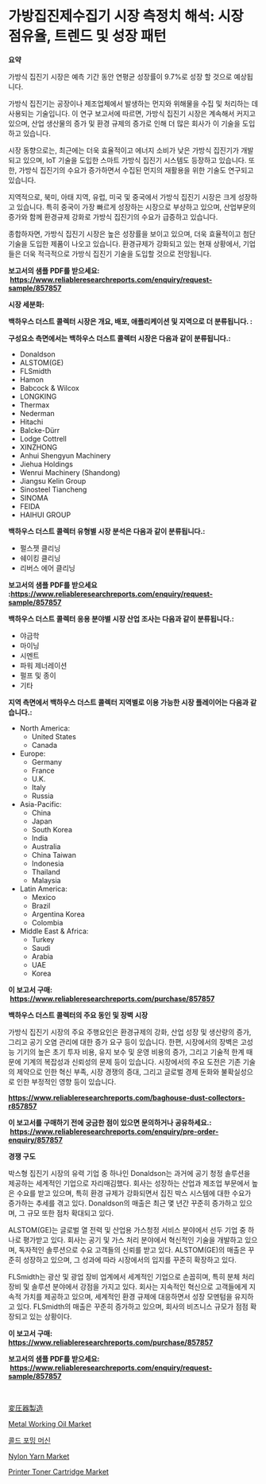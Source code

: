 <p><h1>가방집진제수집기 시장 측정치 해석: 시장 점유율, 트렌드 및 성장 패턴</h1></p><p><strong>요약</strong></p>
<p><p>가방식 집진기 시장은 예측 기간 동안 연평균 성장률이 9.7%로 성장 할 것으로 예상됩니다. </p><p>가방식 집진기는 공장이나 제조업체에서 발생하는 먼지와 위해물을 수집 및 처리하는 데 사용되는 기술입니다. 이 연구 보고서에 따르면, 가방식 집진기 시장은 계속해서 커지고 있으며, 산업 생산물의 증가 및 환경 규제의 증가로 인해 더 많은 회사가 이 기술을 도입하고 있습니다. </p><p>시장 동향으로는, 최근에는 더욱 효율적이고 에너지 소비가 낮은 가방식 집진기가 개발되고 있으며, IoT 기술을 도입한 스마트 가방식 집진기 시스템도 등장하고 있습니다. 또한, 가방식 집진기의 수요가 증가하면서 수집된 먼지의 재활용을 위한 기술도 연구되고 있습니다. </p><p>지역적으로, 북미, 아태 지역, 유럽, 미국 및 중국에서 가방식 집진기 시장은 크게 성장하고 있습니다. 특히 중국이 가장 빠르게 성장하는 시장으로 부상하고 있으며, 산업부문의 증가와 함께 환경규제 강화로 가방식 집진기의 수요가 급증하고 있습니다. </p><p>종합하자면, 가방식 집진기 시장은 높은 성장률을 보이고 있으며, 더욱 효율적이고 첨단 기술을 도입한 제품이 나오고 있습니다. 환경규제가 강화되고 있는 현재 상황에서, 기업들은 더욱 적극적으로 가방식 집진기 기술을 도입할 것으로 전망됩니다.</p></p>
<p><strong>보고서의 샘플 PDF를 받으세요: &nbsp;<a href="https://www.reliableresearchreports.com/enquiry/request-sample/857857">https://www.reliableresearchreports.com/enquiry/request-sample/857857</a></strong></p>
<p><strong>시장 세분화:</strong></p>
<p><strong> 백하우스 더스트 콜렉터 시장은 개요, 배포, 애플리케이션 및 지역으로 더 분류됩니다. :</strong></p>
<p><strong>구성요소 측면에서는 백하우스 더스트 콜렉터 시장은 다음과 같이 분류됩니다.:</strong></p>
<p><ul><li>Donaldson</li><li>ALSTOM(GE)</li><li>FLSmidth</li><li>Hamon</li><li>Babcock & Wilcox</li><li>LONGKING</li><li>Thermax</li><li>Nederman</li><li>Hitachi</li><li>Balcke-Dürr</li><li>Lodge Cottrell</li><li>XINZHONG</li><li>Anhui Shengyun Machinery</li><li>Jiehua Holdings</li><li>Wenrui Machinery (Shandong)</li><li>Jiangsu Kelin Group</li><li>Sinosteel Tiancheng</li><li>SINOMA</li><li>FEIDA</li><li>HAIHUI GROUP</li></ul></p>
<p><strong> 백하우스 더스트 콜렉터 유형별 시장 분석은 다음과 같이 분류됩니다.:</strong></p>
<p><ul><li>펄스젯 클리닝</li><li>쉐이킹 클리닝</li><li>리버스 에어 클리닝</li></ul></p>
<p><strong>보고서의 샘플 PDF를 받으세요 :<a href="https://www.reliableresearchreports.com/enquiry/request-sample/857857">https://www.reliableresearchreports.com/enquiry/request-sample/857857</a></strong></p>
<p><strong> 백하우스 더스트 콜렉터 응용 분야별 시장 산업 조사는 다음과 같이 분류됩니다.:</strong></p>
<p><ul><li>야금학</li><li>마이닝</li><li>시멘트</li><li>파워 제너레이션</li><li>펄프 및 종이</li><li>기타</li></ul></p>
<p><strong>지역 측면에서 백하우스 더스트 콜렉터 지역별로 이용 가능한 시장 플레이어는 다음과 같습니다.:</strong></p>
<p><ul>
    <li>
        North America:
        <ul>
            <li>United States</li>
            <li>Canada</li>
        </ul>
    </li>
    <li>
        Europe:
        <ul>
            <li>Germany</li>
            <li>France</li>
            <li>U.K.</li>
            <li>Italy</li>
            <li>Russia</li>
        </ul>
    </li>
    <li>
        Asia-Pacific:
        <ul>
            <li>China</li>
            <li>Japan</li>
            <li>South Korea</li>
            <li>India</li>
            <li>Australia</li>
            <li>China Taiwan</li>
            <li>Indonesia</li>
            <li>Thailand</li>
            <li>Malaysia</li>
        </ul>
    </li>
    <li>
        Latin America:
        <ul>
            <li>Mexico</li>
            <li>Brazil</li>
            <li>Argentina Korea</li>
            <li>Colombia</li>
        </ul>
    </li>
    <li>
        Middle East & Africa:
        <ul>
            <li>Turkey</li>
            <li>Saudi</li>
            <li>Arabia</li>
            <li>UAE</li>
            <li>Korea</li>
        </ul>
    </li>
    </ul></p>
<p><strong>이 보고서 구매: &nbsp;<a href="https://www.reliableresearchreports.com/purchase/857857">https://www.reliableresearchreports.com/purchase/857857</a></strong></p>
<p><strong>백하우스 더스트 콜렉터의 주요 동인 및 장벽 시장</strong></p>
<p><p>가방식 집진기 시장의 주요 주행요인은 환경규제의 강화, 산업 성장 및 생산량의 증가, 그리고 공기 오염 관리에 대한 증가 요구 등이 있습니다. 한편, 시장에서의 장벽은 고성능 기기의 높은 초기 투자 비용, 유지 보수 및 운영 비용의 증가, 그리고 기술적 한계 때문에 기계의 복잡성과 신뢰성의 문제 등이 있습니다. 시장에서의 주요 도전은 기존 기술의 제약으로 인한 혁신 부족, 시장 경쟁의 증대, 그리고 글로벌 경제 둔화와 불확실성으로 인한 부정적인 영향 등이 있습니다.</p></p>
<p><strong><a href="https://www.reliableresearchreports.com/baghouse-dust-collectors-r857857">https://www.reliableresearchreports.com/baghouse-dust-collectors-r857857</a></strong></p>
<p><strong>이 보고서를 구매하기 전에 궁금한 점이 있으면 문의하거나 공유하세요.: &nbsp;<a href="https://www.reliableresearchreports.com/enquiry/pre-order-enquiry/857857">https://www.reliableresearchreports.com/enquiry/pre-order-enquiry/857857</a></strong></p>
<p><strong>경쟁 구도</strong></p>
<p><p>박스형 집진기 시장의 유력 기업 중 하나인 Donaldson는 과거에 공기 청정 솔루션을 제공하는 세계적인 기업으로 자리매김했다. 회사는 성장하는 산업과 제조업 부문에서 높은 수요를 받고 있으며, 특히 환경 규제가 강화되면서 집진 박스 시스템에 대한 수요가 증가하는 추세를 겪고 있다. Donaldson의 매출은 최근 몇 년간 꾸준히 증가하고 있으며, 그 규모 또한 점차 확대되고 있다.</p><p>ALSTOM(GE)는 글로벌 열 전력 및 산업용 가스청정 서비스 분야에서 선두 기업 중 하나로 평가받고 있다. 회사는 공기 및 가스 처리 분야에서 혁신적인 기술을 개발하고 있으며, 독자적인 솔루션으로 수요 고객들의 신뢰를 받고 있다. ALSTOM(GE)의 매출은 꾸준히 성장하고 있으며, 그 성과에 따라 시장에서의 입지를 꾸준히 확장하고 있다.</p><p>FLSmidth는 광산 및 광업 장비 업계에서 세계적인 기업으로 손꼽히며, 특히 분체 처리 장비 및 솔루션 분야에서 강점을 가지고 있다. 회사는 지속적인 혁신으로 고객들에게 지속적 가치를 제공하고 있으며, 세계적인 환경 규제에 대응하면서 성장 모멘텀을 유지하고 있다. FLSmidth의 매출은 꾸준히 증가하고 있으며, 회사의 비즈니스 규모가 점점 확장되고 있는 상황이다.</p></p>
<p><strong>이 보고서 구매: &nbsp; <a href="https://www.reliableresearchreports.com/purchase/857857">https://www.reliableresearchreports.com/purchase/857857</a></strong></p>
<p><strong>보고서의 샘플 PDF를 받으세요: &nbsp;<a href="https://www.reliableresearchreports.com/enquiry/request-sample/857857">https://www.reliableresearchreports.com/enquiry/request-sample/857857</a></strong><strong></strong></p>
<p>&nbsp;</p>
<p><p><a href="https://medium.com/@bl2501989/%E3%83%87%E3%82%B3%E3%83%BC%E3%83%87%E3%82%A3%E3%83%B3%E3%82%B0-%E3%83%88%E3%83%A9%E3%83%B3%E3%82%B9%E3%83%95%E3%82%A9%E3%83%BC%E3%83%9E%E3%83%BC%E8%A3%BD%E9%80%A0%E5%B8%82%E5%A0%B4%E3%81%AE%E6%8C%87%E6%A8%99-%E5%B8%82%E5%A0%B4%E3%82%B7%E3%82%A7%E3%82%A2-%E3%83%88%E3%83%AC%E3%83%B3%E3%83%89-%E6%88%90%E9%95%B7%E3%83%91%E3%82%BF%E3%83%BC%E3%83%B3-2dc94eb79d80">変圧器製造</a></p><p><a href="https://issuu.com/reportprime-2/docs/metal-working-oil-market-size-2030.pptx">Metal Working Oil Market</a></p><p><a href="https://medium.com/@wallacbahrtyinger567686/%ED%95%9C%EA%B5%AD%EC%96%B4%EB%A1%9C-%EB%B2%88%EC%97%AD%ED%95%98%EB%A9%B4-%EB%8B%A4%EC%9D%8C%EA%B3%BC-%EA%B0%99%EC%8A%B5%EB%8B%88%EB%8B%A4-%EC%BD%9C%EB%93%9C-%EC%84%B1%ED%98%95-%EA%B8%B0%EA%B3%84-%EC%8B%9C%EC%9E%A5-%EA%B7%9C%EB%AA%A8-%EB%B0%8F-%EC%8B%9C%EC%9E%A5-%EB%8F%99%ED%96%A5-%EC%82%B0%EC%97%85-%EA%B0%9C%EC%9A%94-%EC%99%84%EC%A0%84%EC%A0%95%EB%B3%B5-2024%EB%85%84%EB%B6%80%ED%84%B0-2031%EB%85%84-a3d699f14f03">콜드 포밍 머신</a></p><p><a href="https://issuu.com/reportprime-2/docs/nylon-yarn-market-size-2030.pptx">Nylon Yarn Market</a></p><p><a href="https://github.com/mahnoor2003/Market-Research-Report-List-3/blob/main/printer-toner-cartridge-market.md">Printer Toner Cartridge Market</a></p></p>
